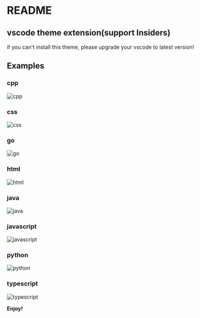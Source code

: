# README
## vscode theme extension(support Insiders)
if you can't install this theme, please upgrade your vscode to latest version!
## Examples
### cpp
![cpp](https://github.com/yiliyl/Green-Dark-Theme/master/examples/cpp.PNG)
### css
![css](https://github.com/yiliyl/Green-Dark-Theme/master/examples/css.PNG)
### go
![go](https://github.com/yiliyl/Green-Dark-Theme/master/examples/go.PNG)
### html
![html](https://github.com/yiliyl/Green-Dark-Theme/master/examples/html.PNG)
### java
![java](https://github.com/yiliyl/Green-Dark-Theme/master/examples/java.PNG)
### javascript
![javascript](https://github.com/yiliyl/Green-Dark-Theme/master/examples/js.PNG)
### python
![python](https://github.com/yiliyl/Green-Dark-Theme/master/examples/py.PNG)
### typescript
![typescript](https://github.com/yiliyl/Green-Dark-Theme/master/examples/ts.PNG)


**Enjoy!**
